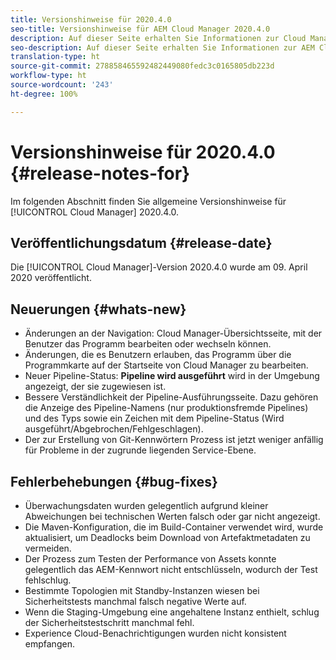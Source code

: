 ```yaml
---
title: Versionshinweise für 2020.4.0
seo-title: Versionshinweise für AEM Cloud Manager 2020.4.0
description: Auf dieser Seite erhalten Sie Informationen zur Cloud Manager-Version 2020.4.0.
seo-description: Auf dieser Seite erhalten Sie Informationen zur AEM Cloud Manager-Version 2020.4.0.
translation-type: ht
source-git-commit: 278858465592482449080fedc3c0165805db223d
workflow-type: ht
source-wordcount: '243'
ht-degree: 100%

---
```


# Versionshinweise für 2020.4.0 {#release-notes-for}

Im folgenden Abschnitt finden Sie allgemeine Versionshinweise für [!UICONTROL Cloud Manager] 2020.4.0.

## Veröffentlichungsdatum {#release-date}

Die [!UICONTROL Cloud Manager]-Version 2020.4.0 wurde am 09. April 2020 veröffentlicht.

## Neuerungen {#whats-new}

* Änderungen an der Navigation: Cloud Manager-Übersichtsseite, mit der Benutzer das Programm bearbeiten oder wechseln können.
* Änderungen, die es Benutzern erlauben, das Programm über die Programmkarte auf der Startseite von Cloud Manager zu bearbeiten.
* Neuer Pipeline-Status: **Pipeline wird ausgeführt** wird in der Umgebung angezeigt, der sie zugewiesen ist.
* Bessere Verständlichkeit der Pipeline-Ausführungsseite. Dazu gehören die Anzeige des Pipeline-Namens (nur produktionsfremde Pipelines) und des Typs sowie ein Zeichen mit dem Pipeline-Status (Wird ausgeführt/Abgebrochen/Fehlgeschlagen).
* Der zur Erstellung von Git-Kennwörtern Prozess ist jetzt weniger anfällig für Probleme in der zugrunde liegenden Service-Ebene.

## Fehlerbehebungen {#bug-fixes}

* Überwachungsdaten wurden gelegentlich aufgrund kleiner Abweichungen bei technischen Werten falsch oder gar nicht angezeigt.
* Die Maven-Konfiguration, die im Build-Container verwendet wird, wurde aktualisiert, um Deadlocks beim Download von Artefaktmetadaten zu vermeiden.
* Der Prozess zum Testen der Performance von Assets konnte gelegentlich das AEM-Kennwort nicht entschlüsseln, wodurch der Test fehlschlug.
* Bestimmte Topologien mit Standby-Instanzen wiesen bei Sicherheitstests manchmal falsch negative Werte auf.
* Wenn die Staging-Umgebung eine angehaltene Instanz enthielt, schlug der Sicherheitstestschritt manchmal fehl.
* Experience Cloud-Benachrichtigungen wurden nicht konsistent empfangen.

